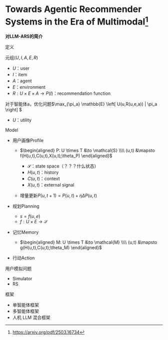 # Towards Agentic Recommender Systems in the Era of Multimodal[^1]

**对LLM-ARS的简介**

定义

元组$(U, I, A, E, R)$

- $U$：user
- $I$：item
- $A$：agent
- $E$：environment
- $R: U \times E \times A \to P (I)$：recommendation function

对于智能体a，优化问题$\max_{\pi_a} \mathbb{E} \left[ U(u,R(u,e,a)) | \pi_a \right] $

- $U$：utility

Model

- 用户画像Profile
	- $\begin{aligned} P: U \times T &\to \mathcal{S} \\\\ (u,t) &\mapsto f(H(u,t),C(u,t),X(u,t);\theta_P) \end{aligned}$
		- $\mathcal{S}$：state space（？？？什么状态）
		- $H(u,t)$：history
		- $C(u,t)$：context
		- $X(u,t)$：external signal

	- 增量更新$P(u,t+1) = P(u,t) + \eta \Delta P(u,t)$

- 规划Planning
	- $s=f(u,e)$
	- $f: U \times E \to \mathcal{S}$

- 记忆Memory
	- $\begin{aligned} M: U \times T &\to \mathcal{M} \\\\ (u,t) &\mapsto g(H(u,t),C(u,t);\theta_M) \end{aligned}$

- 行动Action

用户模拟问题

- Simulator
- RS

框架

- 单智能体框架
- 多智能体框架
- 人机 LLM 混合框架

[^1]:https://arxiv.org/pdf/2503.16734

